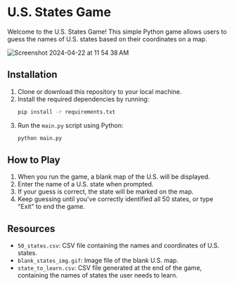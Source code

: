 # U.S. States Game

Welcome to the U.S. States Game! This simple Python game allows users to guess the names of U.S. states based on their coordinates on a map. 

![Screenshot 2024-04-22 at 11 54 38 AM](https://github.com/taeleeswe/us_states/assets/123449246/cbf9fe73-9333-42c9-b928-df62fb29ad6a)


## Installation

1. Clone or download this repository to your local machine.
2. Install the required dependencies by running:
    ```bash
    pip install -r requirements.txt
    ```
3. Run the `main.py` script using Python:
    ```bash
    python main.py
    ```

## How to Play

1. When you run the game, a blank map of the U.S. will be displayed.
2. Enter the name of a U.S. state when prompted.
3. If your guess is correct, the state will be marked on the map.
4. Keep guessing until you've correctly identified all 50 states, or type "Exit" to end the game.

## Resources

- `50_states.csv`: CSV file containing the names and coordinates of U.S. states.
- `blank_states_img.gif`: Image file of the blank U.S. map.
- `state_to_learn.csv`: CSV file generated at the end of the game, containing the names of states the user needs to learn.
